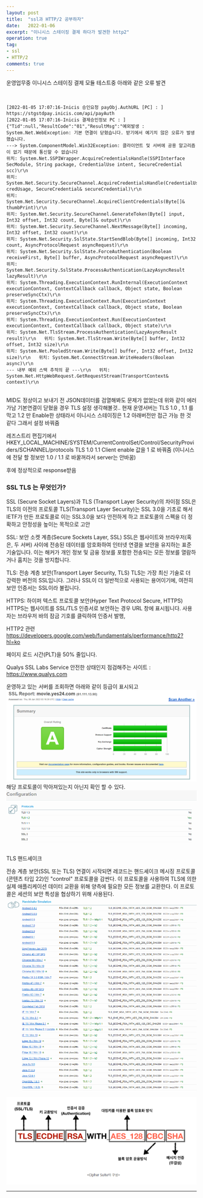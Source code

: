```yaml
---
layout: post
title:  "ssl과 HTTP/2 공부하자"
date:   2022-01-06
excerpt: "이니시스 스테이징 결제 하다가 발견한 http2"
operation: true
tag:
- ssl
- HTTP/2
comments: true
---
```


운영업무중 이니시스 스테이징 결제 모듈 테스트중 아래와 같은 오류 발견

<pre><code>

[2022-01-05 17:07:16-Inicis 승인요청 payObj.AuthURL [PC] : ] https://stgstdpay.inicis.com/api/payAuth
[2022-01-05 17:07:16-Inicis 결제승인정보 PC : ] {"Tid":null,"ResultCode":"01","ResultMsg":"예외발생 : System.Net.WebException: 기본 연결이 닫혔습니다. 받기에서 예기치 않은 오류가 발생했습니다. 
---> System.ComponentModel.Win32Exception: 클라이언트 및 서버에 공용 알고리즘이 없기 때문에 통신할 수 없습니다
위치: System.Net.SSPIWrapper.AcquireCredentialsHandle(SSPIInterface SecModule, String package, CredentialUse intent, SecureCredential scc)\r\n 
위치: System.Net.Security.SecureChannel.AcquireCredentialsHandle(CredentialUse credUsage, SecureCredential& secureCredential)\r\n  
위치: System.Net.Security.SecureChannel.AcquireClientCredentials(Byte[]& thumbPrint)\r\n  
위치: System.Net.Security.SecureChannel.GenerateToken(Byte[] input, Int32 offset, Int32 count, Byte[]& output)\r\n  
위치: System.Net.Security.SecureChannel.NextMessage(Byte[] incoming, Int32 offset, Int32 count)\r\n  
위치: System.Net.Security.SslState.StartSendBlob(Byte[] incoming, Int32 count, AsyncProtocolRequest asyncRequest)\r\n  
위치: System.Net.Security.SslState.ForceAuthentication(Boolean receiveFirst, Byte[] buffer, AsyncProtocolRequest asyncRequest)\r\n  
위치: System.Net.Security.SslState.ProcessAuthentication(LazyAsyncResult lazyResult)\r\n  
위치: System.Threading.ExecutionContext.RunInternal(ExecutionContext executionContext, ContextCallback callback, Object state, Boolean preserveSyncCtx)\r\n  
위치: System.Threading.ExecutionContext.Run(ExecutionContext executionContext, ContextCallback callback, Object state, Boolean preserveSyncCtx)\r\n  
위치: System.Threading.ExecutionContext.Run(ExecutionContext executionContext, ContextCallback callback, Object state)\r\n  
위치: System.Net.TlsStream.ProcessAuthentication(LazyAsyncResult result)\r\n   위치: System.Net.TlsStream.Write(Byte[] buffer, Int32 offset, Int32 size)\r\n  
위치: System.Net.PooledStream.Write(Byte[] buffer, Int32 offset, Int32 size)\r\n   위치: System.Net.ConnectStream.WriteHeaders(Boolean async)\r\n  
--- 내부 예외 스택 추적의 끝 ---\r\n   위치: System.Net.HttpWebRequest.GetRequestStream(TransportContext& context)\r\n  

</code></pre>

MID도 정상이고 보내기 전 JSON데이터를 검열해봐도 문제가 없었는데 위와 같이 에러가남
기본연결이 닫혔을 경우 TLS 설정 생각해볼것.. 
현재 운영서버는 TLS 1.0 , 1.1 를 막고 1.2 만 Enable한 상태라서
이니시스 스테이징은 1.2 아래버전만 접근 가능 한 것 같다
그래서 설정 바꿔줌

레즈스트리 편집기에서
HKEY_LOCAL_MACHINE/SYSTEM/CurrentControlSet/Control/SecurityProviders/SCHANNEL/protocols
TLS 1.0 1.1 Client enable 값을 1 로 바꿔줌 (이니시스에 전달 할 정보만 1.0 / 1.1 로 바꿀꺼라서 server는 안바꿈)

후에 정상적으로 response받음



### SSL TLS 는 무엇인가?
SSL (Secure Socket Layers)과 TLS (Transport Layer Security)의 차이점
SSL은 TLS의 이전의 프로토콜
TLS(Transport Layer Security)는 SSL 3.0을 기초로 해서 IETF가 만든 프로토콜로 이는 SSL3.0을 보다 
안전하게 하고 프로토콜의 스펙을 더 정확하고 안정성을 높이는 목적으로 고안

SSL: 보안 소켓 계층(Secure Sockets Layer, SSL)
SSL은 웹사이트와 브라우저(혹은, 두 서버) 사이에 전송된 데이터를 암호화하여 인터넷 연결을 보안을 유지하는 표준 기술입니다. 
이는 해커가 개인 정보 및 금융 정보를 포함한 전송되는 모든 정보를 열람하거나 훔치는 것을 방지합니다.


TLS: 전송 계층 보안(Transport Layer Security, TLS)
TLS는 가장 최신 기술로 더 강력한 버전의 SSL입니다. 그러나 SSL이 더 일반적으로 사용되는 용어이기에, 여전히 보안 인증서는 SSL이라 불립니다. 


HTTPS: 하이퍼 텍스트 프로토콜 보안(Hyper Text Protocol Secure, HTTPS)
HTTPS는 웹사이트를 SSL/TLS 인증서로 보안하는 경우 URL 창에 표시됩니다. 
사용자는 브라우저 바의 잠금 기호를 클릭하여 인증서 발행, 


HTTP2 관련 
https://developers.google.com/web/fundamentals/performance/http2?hl=ko

페이지 로드 시간(PLT)을 50% 줄입니다.




Qualys SSL Labs Service  안전한 상태인지 점검해주는 사이트 : <https://www.qualys.com>

운영하고 있는 서버를 조회하면 아래와 같이 등급이 표시되고
![TLSSSL](/IMG/postImg/sslreportbyQualys.PNG)
해당 프로토콜이 막아져있는지 아닌지 확인 할 수 있다.
![TLSSSL](/IMG/postImg/sslreportbyQualysprotocol.PNG)


TLS 핸드셰이크

전송 계층 보안(SSL 또는 TLS) 연결이 시작되면 레코드는 핸드셰이크 메시징 프로토콜(콘텐츠 타입 22)인 "control" 프로토콜을 감싼다. 
이 프로토콜을 사용하여 TLS에 의한 실제 애플리케이션 데이터 교환을 위해 양측에 필요한 모든 정보를 교환한다.
이 프로토콜은 세션의 보안 특성을 협상하기 위해 사용된다.
![TLSSSL](/IMG/postImg/TLSSSL_SAT.PNG)

![TLSSSL](/IMG/postImg/TLS_통신.PNG)




***
